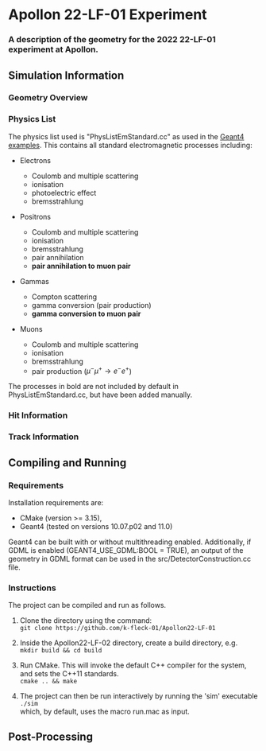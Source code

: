 # Apollon 22-LF-01 Experiment
### A description of the geometry for the 2022 22-LF-01 experiment at Apollon.

## Simulation Information
### Geometry Overview
### Physics List
The physics list used is "PhysListEmStandard.cc" as used in the [Geant4 examples](https://gitlab.cern.ch/geant4/geant4/-/tree/master/examples). This contains all standard electromagnetic processes including:

* Electrons
    - Coulomb and multiple scattering
    - ionisation
    - photoelectric effect
    - bremsstrahlung

* Positrons
    - Coulomb and multiple scattering
    - ionisation
    - bremsstrahlung
    - pair annihilation
    - **pair annihilation to muon pair**

* Gammas
    - Compton scattering
    - gamma conversion (pair production)
    - **gamma conversion to muon pair**

* Muons
    - Coulomb and multiple scattering
    - ionisation
    - bremsstrahlung
    - pair production ($\mu^-\mu^+ \rightarrow e^-e^+$)

The processes in bold are not included by default in PhysListEmStandard.cc, but have been added manually.

### Hit Information
### Track Information

## Compiling and Running
### Requirements
Installation requirements are:

* CMake (version >= 3.15),
* Geant4 (tested on versions 10.07.p02 and 11.0)

Geant4 can be built with or without multithreading enabled. Additionally, if GDML is enabled (GEANT4_USE_GDML:BOOL = TRUE), an output of the geometry in GDML format can be used in the src/DetectorConstruction.cc file.

### Instructions
The project can be compiled and run as follows.
1. Clone the directory using the command: <br>
    `git clone https://github.com/k-fleck-01/Apollon22-LF-01`

2. Inside the Apollon22-LF-02 directory, create a build directory, e.g. <br>
   `mkdir build && cd build`

3. Run CMake. This will invoke the default C++ compiler for the system, and sets the C++11 standards. <br>
   `cmake .. && make`

4. The project can then be run interactively by running the 'sim' executable <br>
   `./sim` <br>
    which, by default, uses the macro run.mac as input. 

## Post-Processing